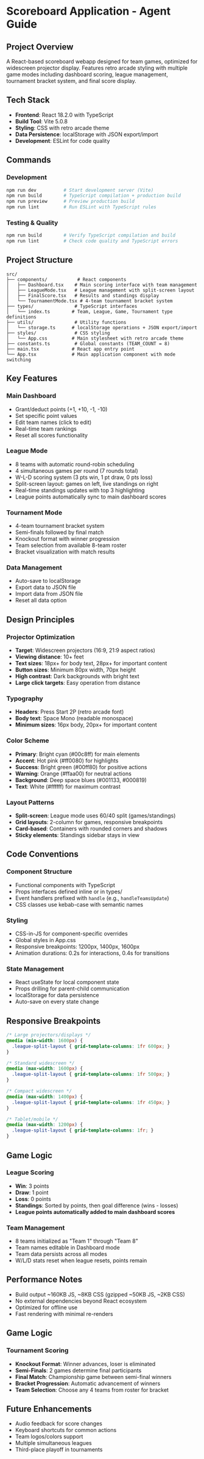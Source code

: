 # Scoreboard Application - Agent Guide

## Project Overview
A React-based scoreboard webapp designed for team games, optimized for widescreen projector display. Features retro arcade styling with multiple game modes including dashboard scoring, league management, tournament bracket system, and final score display.

## Tech Stack
- **Frontend**: React 18.2.0 with TypeScript
- **Build Tool**: Vite 5.0.8
- **Styling**: CSS with retro arcade theme
- **Data Persistence**: localStorage with JSON export/import
- **Development**: ESLint for code quality

## Commands

### Development
```bash
npm run dev          # Start development server (Vite)
npm run build        # TypeScript compilation + production build
npm run preview      # Preview production build
npm run lint         # Run ESLint with TypeScript rules
```

### Testing & Quality
```bash
npm run build        # Verify TypeScript compilation and build
npm run lint         # Check code quality and TypeScript errors
```

## Project Structure

```
src/
├── components/           # React components
│   ├── Dashboard.tsx    # Main scoring interface with team management
│   ├── LeagueMode.tsx   # League management with split-screen layout
│   ├── FinalScore.tsx   # Results and standings display
│   └── TournamentMode.tsx # 4-team tournament bracket system
├── types/               # TypeScript interfaces
│   └── index.ts        # Team, League, Game, Tournament type definitions
├── utils/               # Utility functions
│   └── storage.ts      # localStorage operations + JSON export/import
├── styles/              # CSS styling
│   └── App.css         # Main stylesheet with retro arcade theme
├── constants.ts         # Global constants (TEAM_COUNT = 8)
├── main.tsx            # React app entry point
└── App.tsx             # Main application component with mode switching
```

## Key Features

### Main Dashboard
- Grant/deduct points (+1, +10, -1, -10)
- Set specific point values
- Edit team names (click to edit)
- Real-time team rankings
- Reset all scores functionality

### League Mode
- 8 teams with automatic round-robin scheduling
- 4 simultaneous games per round (7 rounds total)
- W-L-D scoring system (3 pts win, 1 pt draw, 0 pts loss)
- Split-screen layout: games on left, live standings on right
- Real-time standings updates with top 3 highlighting
- League points automatically sync to main dashboard scores

### Tournament Mode
- 4-team tournament bracket system
- Semi-finals followed by final match
- Knockout format with winner progression
- Team selection from available 8-team roster
- Bracket visualization with match results

### Data Management
- Auto-save to localStorage
- Export data to JSON file
- Import data from JSON file
- Reset all data option

## Design Principles

### Projector Optimization
- **Target**: Widescreen projectors (16:9, 21:9 aspect ratios)
- **Viewing distance**: 10+ feet
- **Text sizes**: 18px+ for body text, 28px+ for important content
- **Button sizes**: Minimum 80px width, 70px height
- **High contrast**: Dark backgrounds with bright text
- **Large click targets**: Easy operation from distance

### Typography
- **Headers**: Press Start 2P (retro arcade font)
- **Body text**: Space Mono (readable monospace)
- **Minimum sizes**: 16px body, 20px+ for important content

### Color Scheme
- **Primary**: Bright cyan (#00c8ff) for main elements
- **Accent**: Hot pink (#ff0080) for highlights
- **Success**: Bright green (#00ff80) for positive actions
- **Warning**: Orange (#ffaa00) for neutral actions
- **Background**: Deep space blues (#001133, #000819)
- **Text**: White (#ffffff) for maximum contrast

### Layout Patterns
- **Split-screen**: League mode uses 60/40 split (games/standings)
- **Grid layouts**: 2-column for games, responsive breakpoints
- **Card-based**: Containers with rounded corners and shadows
- **Sticky elements**: Standings sidebar stays in view

## Code Conventions

### Component Structure
- Functional components with TypeScript
- Props interfaces defined inline or in types/
- Event handlers prefixed with `handle` (e.g., `handleTeamsUpdate`)
- CSS classes use kebab-case with semantic names

### Styling
- CSS-in-JS for component-specific overrides
- Global styles in App.css
- Responsive breakpoints: 1200px, 1400px, 1600px
- Animation durations: 0.2s for interactions, 0.4s for transitions

### State Management
- React useState for local component state
- Props drilling for parent-child communication
- localStorage for data persistence
- Auto-save on every state change

## Responsive Breakpoints

```css
/* Large projectors/displays */
@media (min-width: 1600px) {
  .league-split-layout { grid-template-columns: 1fr 600px; }
}

/* Standard widescreen */
@media (max-width: 1600px) {
  .league-split-layout { grid-template-columns: 1fr 500px; }
}

/* Compact widescreen */
@media (max-width: 1400px) {
  .league-split-layout { grid-template-columns: 1fr 450px; }
}

/* Tablet/mobile */
@media (max-width: 1200px) {
  .league-split-layout { grid-template-columns: 1fr; }
}
```

## Game Logic

### League Scoring
- **Win**: 3 points
- **Draw**: 1 point  
- **Loss**: 0 points
- **Standings**: Sorted by points, then goal difference (wins - losses)
- **League points automatically added to main dashboard scores**

### Team Management
- 8 teams initialized as "Team 1" through "Team 8"
- Team names editable in Dashboard mode
- Team data persists across all modes
- W/L/D stats reset when league resets, points remain

## Performance Notes
- Build output ~160KB JS, ~8KB CSS (gzipped ~50KB JS, ~2KB CSS)
- No external dependencies beyond React ecosystem
- Optimized for offline use
- Fast rendering with minimal re-renders

## Game Logic

### Tournament Scoring
- **Knockout Format**: Winner advances, loser is eliminated
- **Semi-Finals**: 2 games determine final participants
- **Final Match**: Championship game between semi-final winners
- **Bracket Progression**: Automatic advancement of winners
- **Team Selection**: Choose any 4 teams from roster for bracket

## Future Enhancements
- Audio feedback for score changes
- Keyboard shortcuts for common actions
- Team logos/colors support
- Multiple simultaneous leagues
- Third-place playoff in tournaments
